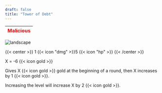 ```yaml
---
draft: false
title: "Tower of Debt"
---
```

| <span style="color:Red"> Malicious </span> |
|--------|

![landscape](/images/towers/towerS_69.png)

{{< center >}}
1 {{< icon "dmg" >}}5 {{< icon "hp" >}}
{{< /center >}}

X = -6 {{< icon gold >}}

Gives X {{< icon gold >}} gold at the beginning of a round, then X increases by 1 {{< icon gold >}}.

Increasing the level will increase X by 2 {{< icon gold >}}.